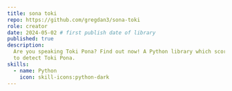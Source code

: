 ```yaml
---
title: sona toki
repo: https://github.com/gregdan3/sona-toki
role: creator
date: 2024-05-02 # first publish date of library
published: true
description:
  Are you speaking Toki Pona? Find out now! A Python library which scores texts
  to detect Toki Pona.
skills:
  - name: Python
    icon: skill-icons:python-dark
---
```

